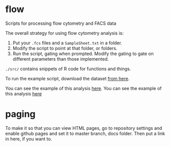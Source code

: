 # flow

Scripts for processing flow cytometry and FACS data

The overall strategy for using flow cytometry analysis is:

1. Put your `.fcs` files and a `SampleSheet.txt` in a folder.
2. Modify the script to point at that folder, or folders.
3. Run the script, gating when prompted. Modify the gating to gate
   on different parameters than those implemented.

`./src/` contains snippets of R code for functions and things.

To run the example script, download the dataset 
[from here](https://osf.io/ka5xx/).

You can see the example of this analysis [here](https://darachm.github.io/flow/Gresham_Lab_Flow_Cytometry_Analysis.html).
You can see the example of this analysis [here](docs/Gresham_Lab_Flow_Cytometry_Analysis.html)

# paging

To make it so that you can view HTML pages, go to repository
settings and enable github pages and set it to master branch, docs
folder. Then put a link in here, if you want to.

